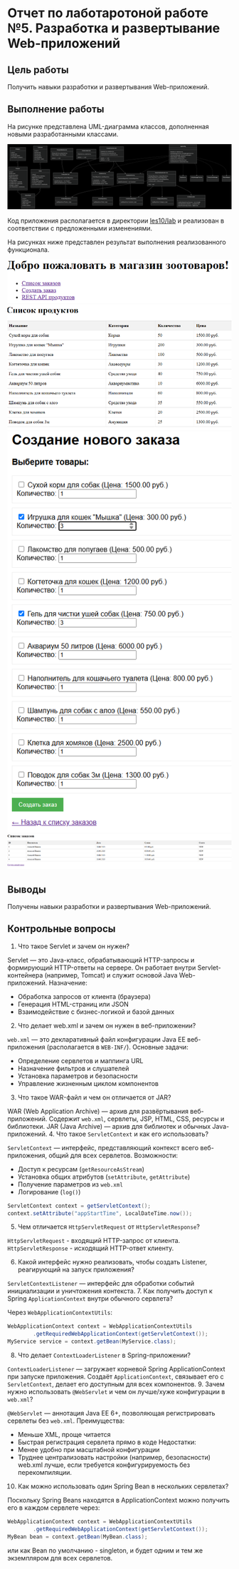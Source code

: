 # Отчет по лаботаротоной работе №5. Разработка и развертывание Web-приложений
## Цель работы
Получить навыки разработки и развертывания Web-приложений.
## Выполнение работы
На рисунке представлена UML-диаграмма классов, дополненная новыми разработанными классами.

![img.png](app/src/main/resources/img.png)

Код приложения располагается в директории [les10/lab](/les10/lab/) и реализован в соответствии с предложенными изменениями.

На рисунках ниже представлен результат выполнения реализованного функционала.

![img.png](img.png)
![img_1.png](img_1.png)
![img_2.png](img_2.png)
![img_3.png](img_3.png)

## Выводы
Получены навыки разработки и развертывания Web-приложений.
## Контрольные вопросы
1. Что такое Servlet и зачем он нужен?

Servlet — это Java-класс, обрабатывающий HTTP-запросы и формирующий HTTP-ответы на сервере. Он работает внутри Servlet-контейнера (например, Tomcat) и служит основой Java Web-приложений.
Назначение:
* Обработка запросов от клиента (браузера)
* Генерация HTML-страниц или JSON
* Взаимодействие с бизнес-логикой и базой данных
2. Что делает web.xml и зачем он нужен в веб-приложении?

`web.xml` — это декларативный файл конфигурации Java EE веб-приложения (располагается в `WEB-INF/`).
Основные задачи:
* Определение сервлетов и маппинга URL
* Назначение фильтров и слушателей
* Установка параметров и безопасности
* Управление жизненным циклом компонентов
3. Что такое WAR-файл и чем он отличается от JAR?

WAR (Web Application Archive) — архив для развёртывания веб-приложений. Содержит `web.xml`, сервлеты, JSP, HTML, CSS, ресурсы и библиотеки.
JAR (Java Archive) — архив для библиотек и обычных Java-приложений.
4. Что такое `ServletContext` и как его использовать?

`ServletContext` — интерфейс, представляющий контекст всего веб-приложения, общий для всех сервлетов.
Возможности:
* Доступ к ресурсам (`getResourceAsStream`)
* Установка общих атрибутов (`setAttribute`, `getAttribute`)
* Получение параметров из `web.xml`
* Логирование (`log()`)
```java
ServletContext context = getServletContext();
context.setAttribute("appStartTime", LocalDateTime.now());
```
5. Чем отличается `HttpServletRequest` от `HttpServletResponse`?

`HttpServletRequest` - входящий HTTP-запрос от клиента. `HttpServletResponse` - исходящий HTTP-ответ клиенту.

6. Какой интерфейс нужно реализовать, чтобы создать Listener, реагирующий на запуск приложения?

`ServletContextListener` — интерфейс для обработки событий инициализации и уничтожения контекста.
7. Как получить доступ к Spring `ApplicationContext` внутри обычного сервлета?

Через `WebApplicationContextUtils`:
```java
WebApplicationContext context = WebApplicationContextUtils
        .getRequiredWebApplicationContext(getServletContext());
MyService service = context.getBean(MyService.class);


```
8. Что делает `ContextLoaderListener` в Spring-приложении?

`ContextLoaderListener` — загружает корневой Spring ApplicationContext при запуске приложения.
Создаёт `ApplicationContext`, связывает его с `ServletContext`, делает его доступным для всех компонентов.
9. Зачем нужно использовать `@WebServlet` и чем он лучше/хуже конфигурации в `web.xml`?

`@WebServlet` — аннотация Java EE 6+, позволяющая регистрировать сервлеты без `web.xml`.
Преимущества:
* Меньше XML, проще читается
* Быстрая регистрация сервлета прямо в коде
Недостатки:
* Менее удобно при масштабной конфигурации
* Труднее централизовать настройки (например, безопасности)
web.xml лучше, если требуется конфигурируемость без перекомпиляции.
10. Как можно использовать один Spring Bean в нескольких сервлетах?

Поскольку Spring Beans находятся в ApplicationContext можно получить его в каждом сервлете через:
```java
WebApplicationContext context = WebApplicationContextUtils
        .getRequiredWebApplicationContext(getServletContext());
MyBean bean = context.getBean(MyBean.class);
```
или как Bean по умолчанию - singleton, и будет одним и тем же экземпляром для всех сервлетов.
